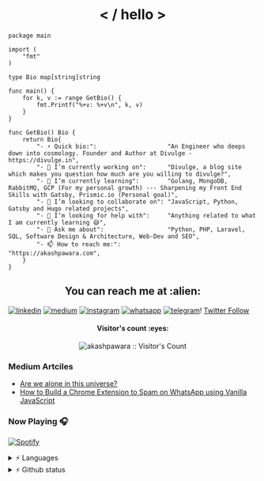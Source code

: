 <h1 align="center">< / hello ></h1>

```golang
package main

import (
	"fmt"
)

type Bio map[string]string

func main() {
	for k, v := range GetBio() {
		fmt.Printf("%+v: %+v\n", k, v)
	}
}

func GetBio() Bio {
	return Bio{
		"- ⚡ Quick bio:":                    "An Engineer who deeps down into cosmology. Founder and Author at Divulge - https://divulge.in",
		"- 🔭 I’m currently working on":      "Divulge, a blog site which makes you question how much are you willing to divulge?",
		"- 🌱 I’m currently learning":        "Golang, MongoDB, RabbitMQ, GCP (For my personal growth) --- Sharpening my Front End Skills with Gatsby, Prismic.io (Personal goal)",
		"- 👯 I’m looking to collaborate on": "JavaScript, Python, Gatsby and Hugo related projects",
		"- 🤔 I’m looking for help with":     "Anything related to what I am currently learning 😅",
		"- 💬 Ask me about":                  "Python, PHP, Laravel, SQL, Software Design & Architecture, Web-Dev and SEO",
		"- 📫 How to reach me:":              "https://akashpawara.com",
	}
}
```

<h2 align="center">You can reach me at :alien:</h2>

[![linkedin](https://img.shields.io/badge/linkedin-%230077B5.svg?&style=for-the-badge&logo=linkedin&logoColor=white)](https://www.linkedin.com/in/akashpawara) [![medium](https://img.shields.io/badge/Medium-12100E?style=for-the-badge&logo=medium&logoColor=white)](https://medium.com/@akashpawara) [![instagram](https://img.shields.io/badge/Instagram-E4405F?style=for-the-badge&logo=instagram&logoColor=white)](https://www.instagram.com/akash_pawara_/) [![whatsapp](https://img.shields.io/badge/WhatsApp-25D366?style=for-the-badge&logo=whatsapp&logoColor=white)](https://api.whatsapp.com/send?phone=917506021898) [![telegram](https://img.shields.io/badge/Telegram-2CA5E0?style=for-the-badge&logo=telegram&logoColor=white)](https://t.me/akashpawara)! [Twitter Follow](https://img.shields.io/twitter/follow/akash_pawara_?logo=twitter&style=for-the-badge)

<!-- <p align="left"> <img src="https://komarev.com/ghpvc/?username=akashpawara&label=Profile%20views&color=0e75b6&style=flat" alt="akashpawara" /> </p> -->

<h4 align="center">Visitor's count :eyes:</h4>

<p align="center"><img src="https://profile-counter.glitch.me/{akashpawara}/count.svg" alt="akashpawara :: Visitor's Count" /></p>	
	
### Medium Artciles 
<!-- BLOG-POST-LIST:START -->
- [Are we alone in this universe?](https://akashpawara.medium.com/are-we-alone-in-this-universe-de64e67f434?source=rss-43799ec6b23------2)
- [How to Build a Chrome Extension to Spam on WhatsApp using Vanilla JavaScript](https://medium.com/swlh/how-to-build-a-chrome-extension-to-spam-on-whatsapp-using-vanilla-javascript-1c00faa6a2f7?source=rss-43799ec6b23------2)
<!-- BLOG-POST-LIST:END -->

### Now Playing 🎧

[![Spotify](https://github-readme-spotify-playlist.vercel.app/api/spotify)](https://open.spotify.com/user/mk6jkqi2tspn52bvn7hgq7w3i)
<!-- ![Spotify](https://spotify-recently-played-readme.vercel.app/api?user=mk6jkqi2tspn52bvn7hgq7w3i) -->

<details>
  <summary> ⚡ Languages </summary>
  <img align="left" src="https://github-readme-stats.vercel.app/api/top-langs?username=akashpawara&show_icons=true&locale=en&layout=compact&theme=dracula" alt="akashpawara" /> 
</details>

<details>
  <summary> ⚡ Github status </summary>
  <img align="left" src="https://github-readme-stats.vercel.app/api?username=akashpawara&show_icons=true&locale=en&theme=tokyonight" alt="akashpawara" /></p>
</details>

